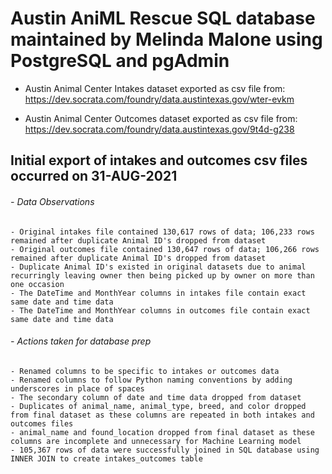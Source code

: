 # **Austin AniML Rescue SQL database maintained by Melinda Malone using PostgreSQL and pgAdmin**

- Austin Animal Center Intakes dataset exported as csv file from: https://dev.socrata.com/foundry/data.austintexas.gov/wter-evkm

- Austin Animal Center Outcomes dataset exported as csv file from: https://dev.socrata.com/foundry/data.austintexas.gov/9t4d-g238

## Initial export of intakes and outcomes csv files occurred on 31-AUG-2021

###### - Data Observations
    - Original intakes file contained 130,617 rows of data; 106,233 rows remained after duplicate Animal ID's dropped from dataset
    - Original outcomes file contained 130,647 rows of data; 106,266 rows remained after duplicate Animal ID's dropped from dataset
    - Duplicate Animal ID's existed in original datasets due to animal recurringly leaving owner then being picked up by owner on more than one occasion
    - The DateTime and MonthYear columns in intakes file contain exact same date and time data
    - The DateTime and MonthYear columns in outcomes file contain exact same date and time data

###### - Actions taken for database prep
    - Renamed columns to be specific to intakes or outcomes data
    - Renamed columns to follow Python naming conventions by adding underscores in place of spaces
    - The secondary column of date and time data dropped from dataset
    - Duplicates of animal_name, animal_type, breed, and color dropped from final dataset as these columns are repeated in both intakes and outcomes files
    - animal_name and found_location dropped from final dataset as these columns are incomplete and unnecessary for Machine Learning model
    - 105,367 rows of data were successfully joined in SQL database using INNER JOIN to create intakes_outcomes table
